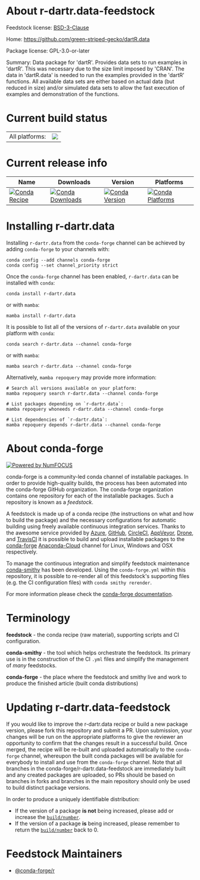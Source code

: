 About r-dartr.data-feedstock
============================

Feedstock license: [BSD-3-Clause](https://github.com/conda-forge/r-dartr.data-feedstock/blob/main/LICENSE.txt)

Home: https://github.com/green-striped-gecko/dartR.data

Package license: GPL-3.0-or-later

Summary: Data package for 'dartR'. Provides data sets to run examples in 'dartR'. This was necessary due to the size limit imposed by 'CRAN'. The data in 'dartR.data' is needed to run the examples provided in the 'dartR' functions. All available data sets are either based on actual data (but reduced in size) and/or simulated data sets to allow the fast execution of examples and demonstration of the functions.

Current build status
====================


<table><tr><td>All platforms:</td>
    <td>
      <a href="https://dev.azure.com/conda-forge/feedstock-builds/_build/latest?definitionId=19149&branchName=main">
        <img src="https://dev.azure.com/conda-forge/feedstock-builds/_apis/build/status/r-dartr.data-feedstock?branchName=main">
      </a>
    </td>
  </tr>
</table>

Current release info
====================

| Name | Downloads | Version | Platforms |
| --- | --- | --- | --- |
| [![Conda Recipe](https://img.shields.io/badge/recipe-r--dartr.data-green.svg)](https://anaconda.org/conda-forge/r-dartr.data) | [![Conda Downloads](https://img.shields.io/conda/dn/conda-forge/r-dartr.data.svg)](https://anaconda.org/conda-forge/r-dartr.data) | [![Conda Version](https://img.shields.io/conda/vn/conda-forge/r-dartr.data.svg)](https://anaconda.org/conda-forge/r-dartr.data) | [![Conda Platforms](https://img.shields.io/conda/pn/conda-forge/r-dartr.data.svg)](https://anaconda.org/conda-forge/r-dartr.data) |

Installing r-dartr.data
=======================

Installing `r-dartr.data` from the `conda-forge` channel can be achieved by adding `conda-forge` to your channels with:

```
conda config --add channels conda-forge
conda config --set channel_priority strict
```

Once the `conda-forge` channel has been enabled, `r-dartr.data` can be installed with `conda`:

```
conda install r-dartr.data
```

or with `mamba`:

```
mamba install r-dartr.data
```

It is possible to list all of the versions of `r-dartr.data` available on your platform with `conda`:

```
conda search r-dartr.data --channel conda-forge
```

or with `mamba`:

```
mamba search r-dartr.data --channel conda-forge
```

Alternatively, `mamba repoquery` may provide more information:

```
# Search all versions available on your platform:
mamba repoquery search r-dartr.data --channel conda-forge

# List packages depending on `r-dartr.data`:
mamba repoquery whoneeds r-dartr.data --channel conda-forge

# List dependencies of `r-dartr.data`:
mamba repoquery depends r-dartr.data --channel conda-forge
```


About conda-forge
=================

[![Powered by
NumFOCUS](https://img.shields.io/badge/powered%20by-NumFOCUS-orange.svg?style=flat&colorA=E1523D&colorB=007D8A)](https://numfocus.org)

conda-forge is a community-led conda channel of installable packages.
In order to provide high-quality builds, the process has been automated into the
conda-forge GitHub organization. The conda-forge organization contains one repository
for each of the installable packages. Such a repository is known as a *feedstock*.

A feedstock is made up of a conda recipe (the instructions on what and how to build
the package) and the necessary configurations for automatic building using freely
available continuous integration services. Thanks to the awesome service provided by
[Azure](https://azure.microsoft.com/en-us/services/devops/), [GitHub](https://github.com/),
[CircleCI](https://circleci.com/), [AppVeyor](https://www.appveyor.com/),
[Drone](https://cloud.drone.io/welcome), and [TravisCI](https://travis-ci.com/)
it is possible to build and upload installable packages to the
[conda-forge](https://anaconda.org/conda-forge) [Anaconda-Cloud](https://anaconda.org/)
channel for Linux, Windows and OSX respectively.

To manage the continuous integration and simplify feedstock maintenance
[conda-smithy](https://github.com/conda-forge/conda-smithy) has been developed.
Using the ``conda-forge.yml`` within this repository, it is possible to re-render all of
this feedstock's supporting files (e.g. the CI configuration files) with ``conda smithy rerender``.

For more information please check the [conda-forge documentation](https://conda-forge.org/docs/).

Terminology
===========

**feedstock** - the conda recipe (raw material), supporting scripts and CI configuration.

**conda-smithy** - the tool which helps orchestrate the feedstock.
                   Its primary use is in the construction of the CI ``.yml`` files
                   and simplify the management of *many* feedstocks.

**conda-forge** - the place where the feedstock and smithy live and work to
                  produce the finished article (built conda distributions)


Updating r-dartr.data-feedstock
===============================

If you would like to improve the r-dartr.data recipe or build a new
package version, please fork this repository and submit a PR. Upon submission,
your changes will be run on the appropriate platforms to give the reviewer an
opportunity to confirm that the changes result in a successful build. Once
merged, the recipe will be re-built and uploaded automatically to the
`conda-forge` channel, whereupon the built conda packages will be available for
everybody to install and use from the `conda-forge` channel.
Note that all branches in the conda-forge/r-dartr.data-feedstock are
immediately built and any created packages are uploaded, so PRs should be based
on branches in forks and branches in the main repository should only be used to
build distinct package versions.

In order to produce a uniquely identifiable distribution:
 * If the version of a package **is not** being increased, please add or increase
   the [``build/number``](https://docs.conda.io/projects/conda-build/en/latest/resources/define-metadata.html#build-number-and-string).
 * If the version of a package **is** being increased, please remember to return
   the [``build/number``](https://docs.conda.io/projects/conda-build/en/latest/resources/define-metadata.html#build-number-and-string)
   back to 0.

Feedstock Maintainers
=====================

* [@conda-forge/r](https://github.com/conda-forge/r/)

